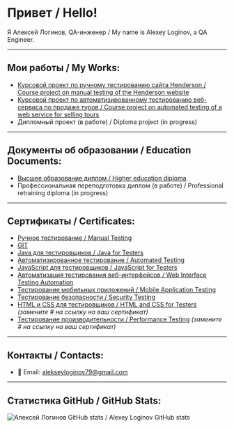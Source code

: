 # Привет / Hello!
Я Алексей Логинов, QA-инженер / My name is Alexey Loginov, a QA Engineer.

---

## Мои работы / My Works:
- [Курсовой проект по ручному тестированию сайта Henderson / Course project on manual testing of the Henderson website](#)
- [Курсовой проект по автоматизированному тестированию веб-сервиса по продаже туров / Course project on automated testing of a web service for selling tours](#)
- Дипломный проект (в работе) / Diploma project (in progress)

---

## Документы об образовании / Education Documents:
- [Высшее образование диплом / Higher education diploma](#)
- Профессиональная переподготовка диплом (в работе) / Professional retraining diploma (in progress)

---

## Сертификаты / Certificates:
- [Ручное тестирование / Manual Testing](#)
- [GIT](#)
- [Java для тестировщиков / Java for Testers](#)
- [Автоматизированное тестирование / Automated Testing](#)
- [JavaScript для тестировщиков / JavaScript for Testers](#)
- [Автоматизация тестирования веб-интерфейсов / Web Interface Testing Automation](#)
- [Тестирование мобильных приложений / Mobile Application Testing](#)
- [Тестирование безопасности / Security Testing](#)
- [HTML и CSS для тестировщиков / HTML and CSS for Testers](#) *(замените # на ссылку на ваш сертификат)*
- [Тестирование производительности / Performance Testing](#) *(замените # на ссылку на ваш сертификат)*

---

## Контакты / Contacts:
- 📧 Email: alekseyloginov79@gmail.com

---

## Статистика GitHub / GitHub Stats:
![Алексей Логинов GitHub stats / Alexey Loginov GitHub stats](https://github-readme-stats.vercel.app/api?username=AlessioLoginov&show_icons=true)

